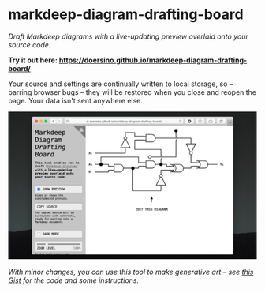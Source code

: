 # markdeep-diagram-drafting-board

*Draft Markdeep diagrams with a live-updating preview overlaid onto your source code.*

**Try it out here: https://doersino.github.io/markdeep-diagram-drafting-board/**

Your source and settings are continually written to local storage, so – barring browser bugs – they will be restored when you close and reopen the page. Your data isn't sent anywhere else.

![](demo.gif)

*With minor changes, you can use this tool to make generative art – see [this Gist](https://gist.github.com/doersino/5384a304ec51e86f3d7fd8566dcf11d6) for the code and some instructions.*
